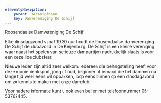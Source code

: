 ```yaml
---
eleventyNavigation:
    parent: Verenigingen
    key: Damvereniging De Schijf
---
```



Roosendaalse Damvereniging De Schijf

Elke dinsdagavond vanaf 19.30 uur houdt de Roosendaalse damvereniging De Schijf de clubavond in De Keijenburg.
De Schijf is een kleine vereniging waar naast het spelen van serieuze dampartijen nadrukkelijk plaats is voor een gezellige clubsfeer. 

Nieuwe leden zijn altijd zeer welkom. 
Iedereen die belangstelling heeft voor deze mooie denksport, jong of oud, beginner of iemand die het dammen na lange tijd weer eens wil oppakken, loop eens binnen op een dinsdagavond om zo kennis te maken met onze damclub.  

Voor nadere informatie kunt u ook even bellen met telefoonnummer 06-53762445.


